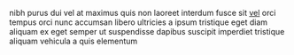 nibh purus dui vel at maximus quis non laoreet interdum fusce sit
[vel](generated_webpages/quis4.md) orci tempus orci nunc accumsan libero
ultricies a ipsum tristique eget diam aliquam ex eget semper ut suspendisse
dapibus suscipit imperdiet tristique aliquam vehicula a quis elementum